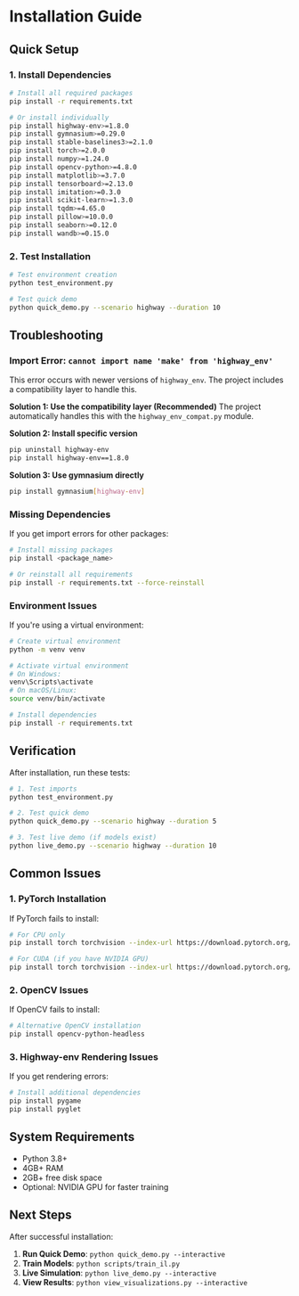 # Installation Guide

## Quick Setup

### 1. Install Dependencies

```bash
# Install all required packages
pip install -r requirements.txt

# Or install individually
pip install highway-env>=1.8.0
pip install gymnasium>=0.29.0
pip install stable-baselines3>=2.1.0
pip install torch>=2.0.0
pip install numpy>=1.24.0
pip install opencv-python>=4.8.0
pip install matplotlib>=3.7.0
pip install tensorboard>=2.13.0
pip install imitation>=0.3.0
pip install scikit-learn>=1.3.0
pip install tqdm>=4.65.0
pip install pillow>=10.0.0
pip install seaborn>=0.12.0
pip install wandb>=0.15.0
```

### 2. Test Installation

```bash
# Test environment creation
python test_environment.py

# Test quick demo
python quick_demo.py --scenario highway --duration 10
```

## Troubleshooting

### Import Error: `cannot import name 'make' from 'highway_env'`

This error occurs with newer versions of `highway_env`. The project includes a compatibility layer to handle this.

**Solution 1: Use the compatibility layer (Recommended)**
The project automatically handles this with the `highway_env_compat.py` module.

**Solution 2: Install specific version**
```bash
pip uninstall highway-env
pip install highway-env==1.8.0
```

**Solution 3: Use gymnasium directly**
```bash
pip install gymnasium[highway-env]
```

### Missing Dependencies

If you get import errors for other packages:

```bash
# Install missing packages
pip install <package_name>

# Or reinstall all requirements
pip install -r requirements.txt --force-reinstall
```

### Environment Issues

If you're using a virtual environment:

```bash
# Create virtual environment
python -m venv venv

# Activate virtual environment
# On Windows:
venv\Scripts\activate
# On macOS/Linux:
source venv/bin/activate

# Install dependencies
pip install -r requirements.txt
```

## Verification

After installation, run these tests:

```bash
# 1. Test imports
python test_environment.py

# 2. Test quick demo
python quick_demo.py --scenario highway --duration 5

# 3. Test live demo (if models exist)
python live_demo.py --scenario highway --duration 10
```

## Common Issues

### 1. PyTorch Installation
If PyTorch fails to install:

```bash
# For CPU only
pip install torch torchvision --index-url https://download.pytorch.org/whl/cpu

# For CUDA (if you have NVIDIA GPU)
pip install torch torchvision --index-url https://download.pytorch.org/whl/cu118
```

### 2. OpenCV Issues
If OpenCV fails to install:

```bash
# Alternative OpenCV installation
pip install opencv-python-headless
```

### 3. Highway-env Rendering Issues
If you get rendering errors:

```bash
# Install additional dependencies
pip install pygame
pip install pyglet
```

## System Requirements

- Python 3.8+
- 4GB+ RAM
- 2GB+ free disk space
- Optional: NVIDIA GPU for faster training

## Next Steps

After successful installation:

1. **Run Quick Demo**: `python quick_demo.py --interactive`
2. **Train Models**: `python scripts/train_il.py`
3. **Live Simulation**: `python live_demo.py --interactive`
4. **View Results**: `python view_visualizations.py --interactive`